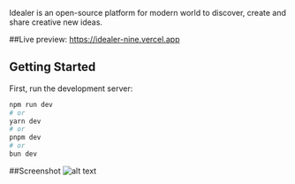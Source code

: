 Idealer is an open-source platform for modern world to discover, create and share creative new ideas.

##Live preview: 
https://idealer-nine.vercel.app
## Getting Started

First, run the development server:

```bash
npm run dev
# or
yarn dev
# or
pnpm dev
# or
bun dev
```
##Screenshot
![alt text](https://github.com/WHAcKeR-T/Idealer/blob/main/Idealer_screenshot.png?raw=true)
